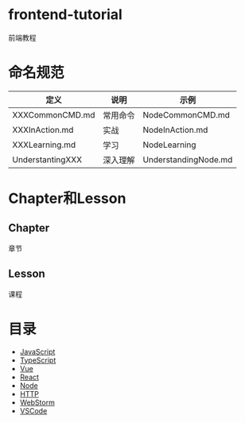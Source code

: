 # frontend-tutorial

前端教程



# 命名规范

| 定义             | 说明     | 示例                  |
| ---------------- | -------- | --------------------- |
| XXXCommonCMD.md  | 常用命令 | NodeCommonCMD.md     |
| XXXInAction.md   | 实战     | NodeInAction.md      |
| XXXLearning.md   | 学习     | NodeLearning         |
| UnderstantingXXX | 深入理解 | UnderstandingNode.md |

# Chapter和Lesson

## Chapter

章节

## Lesson

课程

# 目录

- [JavaScript](https://github.com/EmonCodingFrontEnd/frontend-tutorial/blob/master/tutorials/JavaScript/JavaScriptInAction.md)
- [TypeScript](https://github.com/EmonCodingFrontEnd/frontend-tutorial/tree/master/tutorials/TypeScript)
- [Vue](https://github.com/EmonCodingFrontEnd/frontend-tutorial/tree/master/tutorials/Vue)
- [React](https://github.com/EmonCodingFrontEnd/frontend-tutorial/tree/master/tutorials/React)
- [Node](https://github.com/EmonCodingFrontEnd/frontend-tutorial/tree/master/tutorials/Node)
- [HTTP](https://github.com/EmonCodingFrontEnd/frontend-tutorial/tree/master/tutorials/HTTP)
- [WebStorm](https://github.com/EmonCodingFrontEnd/frontend-tutorial/tree/master/tutorials/WebStorm)
- [VSCode](https://github.com/EmonCodingFrontEnd/frontend-tutorial/tree/master/tutorials/VSCode)

